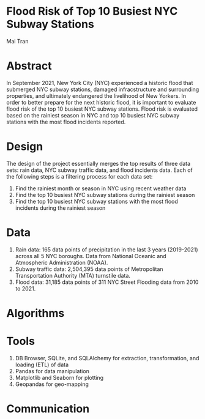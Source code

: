 # Flood Risk of Top 10 Busiest NYC Subway Stations
Mai Tran

# Abstract
In September 2021, New York City (NYC) experienced a historic flood that submerged NYC subway stations, damaged infracstructure and surrounding properties, and ultimately endangered the livelihood of New Yorkers. In order to better prepare for the next historic flood, it is important to evaluate flood risk of the top 10 busiest NYC subway stations. Flood risk is evaluated based on the rainiest season in NYC and top 10 busiest NYC subway stations with the most flood incidents reported.

# Design
The design of the project essentially merges the top results of three data sets: rain data, NYC subway traffic data, and flood incidents data. Each of the following steps is a filtering process for each data set: 
  1) Find the rainiest month or season in NYC using recent weather data
  2) Find the top 10 busiest NYC subway stations during the rainiest season
  3) Find the top 10 busiest NYC subway stations with the most flood incidents during the rainiest season

# Data
1) Rain data: 165 data points of precipitation in the last 3 years (2019-2021) across all 5 NYC boroughs. Data from National Oceanic and Atmospheric Administration (NOAA). 
2) Subway traffic data: 2,504,395 data points of Metropolitan Transportation Authority (MTA) turnstile data.
3) Flood data: 31,185 data points of 311 NYC Street Flooding data from 2010 to 2021. 

# Algorithms


# Tools
1) DB Browser, SQLite, and SQLAlchemy for extraction, transformation, and loading (ETL) of data
2) Pandas for data manipulation
3) Matplotlib and Seaborn for plotting
4) Geopandas for geo-mapping

# Communication
